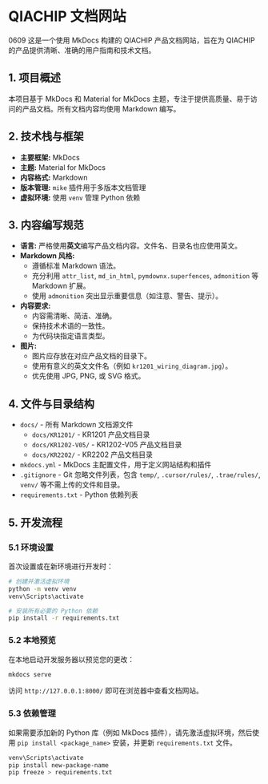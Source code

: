 # QIACHIP 文档网站
0609
这是一个使用 MkDocs 构建的 QIACHIP 产品文档网站，旨在为 QIACHIP 的产品提供清晰、准确的用户指南和技术文档。

## 1. 项目概述

本项目基于 MkDocs 和 Material for MkDocs 主题，专注于提供高质量、易于访问的产品文档。所有文档内容均使用 Markdown 编写。

## 2. 技术栈与框架

- **主要框架:** MkDocs
- **主题:** Material for MkDocs
- **内容格式:** Markdown
- **版本管理:** `mike` 插件用于多版本文档管理
- **虚拟环境:** 使用 `venv` 管理 Python 依赖

## 3. 内容编写规范

- **语言:** 严格使用**英文**编写产品文档内容。文件名、目录名也应使用英文。
- **Markdown 风格:**
    - 遵循标准 Markdown 语法。
    - 充分利用 `attr_list`, `md_in_html`, `pymdownx.superfences`, `admonition` 等 Markdown 扩展。
    - 使用 `admonition` 突出显示重要信息（如注意、警告、提示）。
- **内容要求:**
    - 内容需清晰、简洁、准确。
    - 保持技术术语的一致性。
    - 为代码块指定语言类型。
- **图片:**
    - 图片应存放在对应产品文档的目录下。
    - 使用有意义的英文文件名（例如 `kr1201_wiring_diagram.jpg`）。
    - 优先使用 JPG, PNG, 或 SVG 格式。

## 4. 文件与目录结构

- `docs/` - 所有 Markdown 文档源文件
  - `docs/KR1201/` - KR1201 产品文档目录
  - `docs/KR1202-V05/` - KR1202-V05 产品文档目录
  - `docs/KR2202/` - KR2202 产品文档目录
- `mkdocs.yml` - MkDocs 主配置文件，用于定义网站结构和插件
- `.gitignore` - Git 忽略文件列表，包含 `temp/`, `.cursor/rules/`, `.trae/rules/`, `venv/` 等不需上传的文件和目录。
- `requirements.txt` - Python 依赖列表

## 5. 开发流程

### 5.1 环境设置

首次设置或在新环境进行开发时：

```bash
# 创建并激活虚拟环境
python -m venv venv
venv\Scripts\activate

# 安装所有必要的 Python 依赖
pip install -r requirements.txt
```

### 5.2 本地预览

在本地启动开发服务器以预览您的更改：

```bash
mkdocs serve
```

访问 `http://127.0.0.1:8000/` 即可在浏览器中查看文档网站。

### 5.3 依赖管理

如果需要添加新的 Python 库（例如 MkDocs 插件），请先激活虚拟环境，然后使用 `pip install <package_name>` 安装，并更新 `requirements.txt` 文件。

```bash
venv\Scripts\activate
pip install new-package-name
pip freeze > requirements.txt
```


